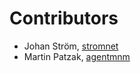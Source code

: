 # Contributors

* Johan Ström, [stromnet](https://github.com/stromnet)
* Martin Patzak, [agentmnm](https://github.com/agentmnm)
